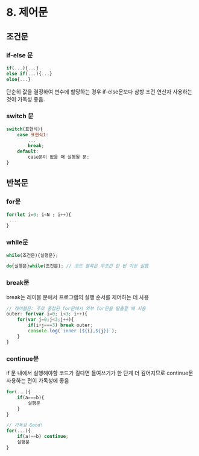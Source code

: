 # 8. 제어문
## 조건문
### if-else 문
```javascript
if(...){...}
else if(...){...}
else{...}
```
단순히 값을 결정하여 변수에 할당하는 경우 if-else문보다 삼항 조건 연산자 사용하는 것이 가독성 좋음.

### switch 문
```javascript
switch(표현식){
    case 표현식1:
        ...
        break;
    default:
        case문이 없을 때 실행될 문;
}
```
## 반복문

### for문
```javascript
for(let i=0; i<N ; i++){
 ...
}
```
### while문
```javascript
while(조건문){실행문};

do{실행문}while(조건문); // 코드 블록은 무조건 한 번 이상 실행
```
### break문
break는 레이블 문에서 프로그램의 실행 순서를 제어하는 데 사용
```javascript
// 레이블문: 주로 중첩된 for문에서 외부 for문을 탈출할 때 사용
outer: for(var i=0; i<3; i++){
    for(var j=0;j<3;j++){
        if(i+j===3) break outer;
        console.log(`inner [${i},${j}]`);
    }
}
```
### continue문
if 문 내에서 실행해야할 코드가 길다면 들여쓰기가 한 단계 더 깊어지므로 continue문 사용하는 편이 가독성에 좋음
```javascript
for(...){
    if(a===b){
        실행문
    }
}

// 가독성 Good!
for(...){
    if(a!==b) continue;
    실행문
}
```